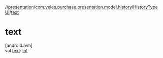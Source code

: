 //[presentation](../../../index.md)/[com.veles.purchase.presentation.model.history](../index.md)/[HistoryTypeUI](index.md)/[text](text.md)

# text

[androidJvm]\
val [text](text.md): [Int](https://kotlinlang.org/api/latest/jvm/stdlib/kotlin/-int/index.html)
